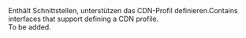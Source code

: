 <Namespace Name="Microsoft.Azure.Management.Cdn.Fluent.CdnProfile.Definition">
  <Docs>
    <summary><span data-ttu-id="1cdcb-101">Enthält Schnittstellen, unterstützen das CDN-Profil definieren.</span><span class="sxs-lookup"><span data-stu-id="1cdcb-101">Contains interfaces that support defining a CDN profile.</span></span></summary> 
    <remarks>To be added.</remarks>
  </Docs>
</Namespace>
